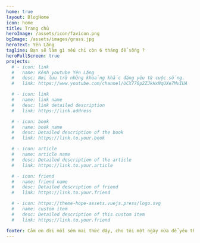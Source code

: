```yaml
---
home: true
layout: BlogHome
icon: home
title: Trang chủ
heroImage: /assets/icon/favicon.png
bgImage: /assets/images/grass.jpg
heroText: Yên Lặng
tagline: Bạn sẽ làm gì nếu chỉ còn 6 tháng để sống ?
heroFullScreen: true
projects:
  # - icon: link
  #   name: Kênh youtube Yên Lặng
  #   desc: Nơi lưu trữ những khoảng khắc đáng yêu từ cuộc sống.
  #   link: https://www.youtube.com/channel/UCX776p2ZJkHxNqUXe7MvIUA

  # - icon: link
  #   name: link name
  #   desc: link detailed description
  #   link: https://link.address

  # - icon: book
  #   name: book name
  #   desc: Detailed description of the book
  #   link: https://link.to.your.book

  # - icon: article
  #   name: article name
  #   desc: Detailed description of the article
  #   link: https://link.to.your.article

  # - icon: friend
  #   name: friend name
  #   desc: Detailed description of friend
  #   link: https://link.to.your.friend

  # - icon: https://theme-hope-assets.vuejs.press/logo.svg
  #   name: custom item
  #   desc: Detailed description of this custom item
  #   link: https://link.to.your.friend

footer: Cảm ơn đời mỗi sớm mai thức dậy, cho tôi một ngày nữa để yêu thương.
---
```



